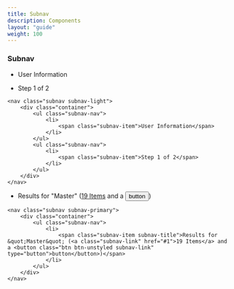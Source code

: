 ```yaml
---
title: Subnav
description: Components
layout: "guide"
weight: 100
---
```


<article id="">

### Subnav

<nav class="subnav subnav-light">
	<div class="container">
		<ul class="subnav-nav">
			<li>
				<span class="subnav-item">User Information</span>
			</li>
		</ul>
		<ul class="subnav-nav">
			<li>
				<span class="subnav-item">Step 1 of 2</span>
			</li>
		</ul>
	</div>
</nav>

```text/html
<nav class="subnav subnav-light">
	<div class="container">
		<ul class="subnav-nav">
			<li>
				<span class="subnav-item">User Information</span>
			</li>
		</ul>
		<ul class="subnav-nav">
			<li>
				<span class="subnav-item">Step 1 of 2</span>
			</li>
		</ul>
	</div>
</nav>
```

<nav class="subnav subnav-primary">
	<div class="container">
		<ul class="subnav-nav">
			<li>
				<span class="subnav-item subnav-title">Results for &quot;Master&quot; (<a class="subnav-link" href="#1">19 Items</a> and a <button class="btn btn-unstyled subnav-link" type="button">button</button>)</span>
			</li>
		</ul>
	</div>
</nav>

```text/html
<nav class="subnav subnav-primary">
	<div class="container">
		<ul class="subnav-nav">
			<li>
				<span class="subnav-item subnav-title">Results for &quot;Master&quot; (<a class="subnav-link" href="#1">19 Items</a> and a <button class="btn btn-unstyled subnav-link" type="button">button</button>)</span>
			</li>
		</ul>
	</div>
</nav>
```

</article>